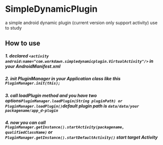 # SimpleDynamicPlugin
a simple android dynamic plugin (current version only support activity) use to study

How to use
---------------------
##### 1.  declared ```<activity android:name="com.workdawn.simpledynamicplugin.VirtualActivity"/>``` in your AndroidManifest.xml
##### 2.  init PluginManager in your Application class like this ```PluginManager.init(this);```
##### 3.  call loadPlugin method and you have two options```PluginManager.loadPlugin(String pluginPath) or PluginManager.loadPlugin()```default plugin path is ```data/data/your packagename/app_d-plugin```
##### 4.  now you can call ```PluginManager.getInstance().startActivity(packagename, qualifiedClassName)``` or ```PluginManager.getInstance().startDefaultActivity()``` start target Activity